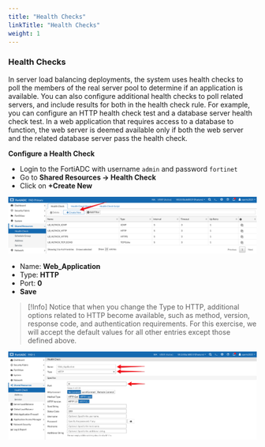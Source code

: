 ```yaml
---
title: "Health Checks"
linkTitle: "Health Checks"
weight: 1
---
```

### **Health Checks**

In server load balancing deployments, the system uses health checks to poll the members of the real server pool to determine if an application is available. You can also configure additional health checks to poll related servers, and include results for both in the health check rule. For example, you can configure an HTTP health check test and a database server health check test. In a web application that requires access to a database to function, the web server is deemed available only if both the web server and the related database server pass the health check.

**Configure a Health Check**
- Login to the FortiADC with username ```admin``` and password ```fortinet```
- Go to **Shared Resources -> Health Check**
- Click on **+Create New**

![](fad-shared-resources.png)

- Name: **Web_Application**
- Type: **HTTP**
- Port: **0**
- **Save**

> [!Info]
> Notice that when you change the Type to HTTP, additional options related to HTTP become available, such as method, version, response code, and authentication requirements. For this exercise, we will accept the default values for all other entries except those defined above.

![](web-app-healthck.png)